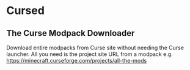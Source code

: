 # Cursed
## The Curse Modpack Downloader

Download entire modpacks from Curse site without needing the Curse launcher. All you need is the project site URL from a modpack
e.g. https://minecraft.curseforge.com/projects/all-the-mods